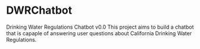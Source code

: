# DWRChatbot
Drinking Water Regulations Chatbot v0.0
This project aims to build a chatbot that is capaple of answering user questions about California Drinking Water Regulations.

